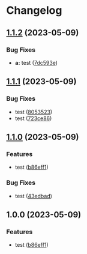 # Changelog

## [1.1.2](https://github.com/lemoe-technology/action-test/compare/action-test-v1.1.1...action-test-v1.1.2) (2023-05-09)


### Bug Fixes

* **a:** test ([7dc593e](https://github.com/lemoe-technology/action-test/commit/7dc593e11588a79fe6eb503732f36ade947d2845))

## [1.1.1](https://github.com/lemoe-technology/action-test/compare/action-test-v1.1.0...action-test-v1.1.1) (2023-05-09)


### Bug Fixes

* test ([8053523](https://github.com/lemoe-technology/action-test/commit/80535237525f7d2acf679b7ef922fead02d5142d))
* test ([723ce86](https://github.com/lemoe-technology/action-test/commit/723ce8691931089cb6db5a7a8d14c78af03f49e5))

## [1.1.0](https://github.com/lemoe-technology/action-test/compare/action-test-v1.0.0...action-test-v1.1.0) (2023-05-09)


### Features

* test ([b86eff1](https://github.com/lemoe-technology/action-test/commit/b86eff1093846352a6d49d7a12ab6026f9a344dc))


### Bug Fixes

* test ([43edbad](https://github.com/lemoe-technology/action-test/commit/43edbad586076fd33e5365b9c298e5382a16ec28))

## 1.0.0 (2023-05-09)


### Features

* test ([b86eff1](https://github.com/lemoe-technology/action-test/commit/b86eff1093846352a6d49d7a12ab6026f9a344dc))
